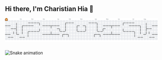 ## Hi there, I'm Charistian Hia 👋

<!--
**Charistian-Hia/charistian-hia** is a ✨ _special_ ✨ repository because its `README.md` (this file) appears on your GitHub profile.

Here are some ideas to get you started:

- 🔭 I’m currently working on ...
- 🌱 I’m currently learning ...
- 👯 I’m looking to collaborate on ...
- 🤔 I’m looking for help with ...
- 💬 Ask me about ...
- 📫 How to reach me: ...
- 😄 Pronouns: ...
- ⚡ Fun fact: ...
-->

<picture>
  <source media="(prefers-color-scheme: dark)" srcset="https://raw.githubusercontent.com/charistian-hia/charistian-hia/output/pacman-contribution-graph-dark.svg">
  <source media="(prefers-color-scheme: light)" srcset="https://raw.githubusercontent.com/charistian-hia/charistian-hia/output/pacman-contribution-graph.svg">
  <img alt="pacman contribution graph" src="https://raw.githubusercontent.com/charistian-hia/charistian-hia/output/pacman-contribution-graph.svg">
</picture>

###

<img src="https://raw.githubusercontent.com/charistian-hia/charistian-hia/output/snake.svg" alt="Snake animation" />

###
